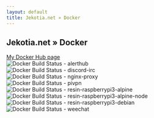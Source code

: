```yaml
---
layout: default
title: Jekotia.net » Docker
---
```


## Jekotia.net » Docker
[My Docker Hub page](https://hub.docker.com/u/jekotia/)  
![Docker Build Status](https://img.shields.io/docker/build/jekotia/alerthub.svg) - alerthub  
![Docker Build Status](https://img.shields.io/docker/build/jekotia/discord-irc.svg) - discord-irc  
![Docker Build Status](https://img.shields.io/docker/build/jekotia/nginx-proxy.svg) - nginx-proxy  
![Docker Build Status](https://img.shields.io/docker/build/jekotia/pivpn.svg) - pivpn  
![Docker Build Status](https://img.shields.io/docker/build/jekotia/resin-raspberrypi3-alpine.svg) - resin-raspberrypi3-alpine  
![Docker Build Status](https://img.shields.io/docker/build/jekotia/resin-raspberrypi3-alpine-node.svg) - resin-raspberrypi3-alpine-node  
![Docker Build Status](https://img.shields.io/docker/build/jekotia/resin-raspberrypi3-debian.svg) - resin-raspberrypi3-debian  
![Docker Build Status](https://img.shields.io/docker/build/jekotia/weechat.svg) - weechat
